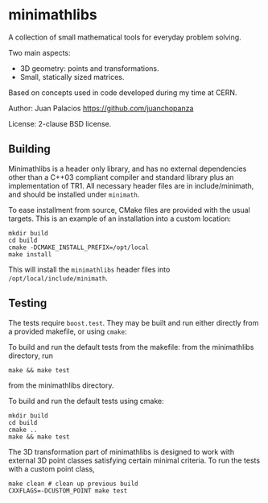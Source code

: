 minimathlibs
============

A collection of small mathematical tools for everyday problem solving.

Two main aspects: 

* 3D geometry: points and transformations.
* Small, statically sized matrices.

Based on concepts used in code developed during my time at CERN.

Author: Juan Palacios https://github.com/juanchopanza

License: 2-clause BSD license.

Building
--------

Minimathlibs is a header only library, and has no external dependencies other than a C++03 compliant compiler and standard library plus an implementation of TR1. All necessary header files are in include/minimath, and should be installed under ``minimath``.

To ease installment from source, CMake files are provided with the usual targets. This is an example of an installation into a custom location:

```shell
mkdir build
cd build
cmake -DCMAKE_INSTALL_PREFIX=/opt/local
make install
```

This will install the ``minimathlibs`` header files into ``/opt/local/include/minimath``.

Testing
-------

The tests require `boost.test`. They may be built and run either directly from a provided makefile, or using `cmake`:

To build and run the default tests from the makefile: from the minimathlibs directory, run

```shell
make && make test
```

from the minimathlibs directory.

To build and run the default tests using cmake:

```shell
mkdir build
cd build
cmake ..
make && make test
```


The 3D transformation part of minimathlibs is designed to work with external 3D point classes satisfying certain minimal criteria. To run the tests with a custom point class, 

```shell
make clean # clean up previous build
CXXFLAGS=-DCUSTOM_POINT make test
```
